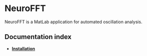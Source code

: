 # NeuroFFT
 NeuroFFT is a MatLab application for automated oscillation analysis.
 
 
 ## Documentation index
- **[Installation](/Docs/Install.md)**
 


